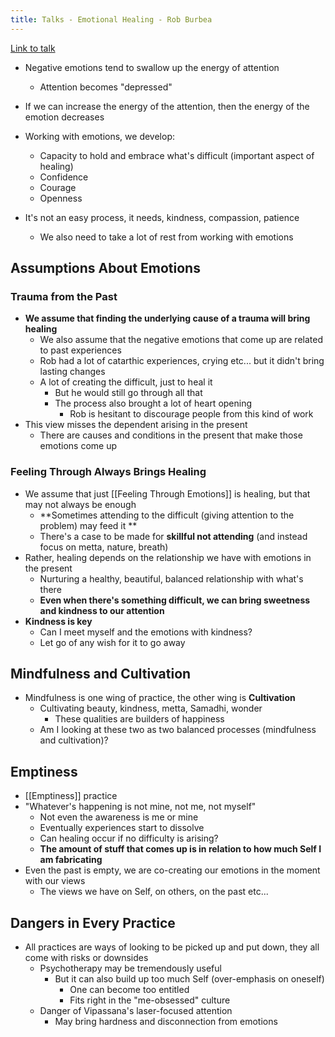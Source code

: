 ```yaml
---
title: Talks - Emotional Healing - Rob Burbea
---
```

[Link to talk](https://dharmaseed.org/teacher/210/talk/12481/)

- Negative emotions tend to swallow up the energy of attention
	- Attention becomes "depressed"
- If we can increase the energy of the attention, then the energy of the emotion decreases

- Working with emotions, we develop:
	- Capacity to hold and embrace what's difficult (important aspect of healing)
	- Confidence
	- Courage
	- Openness
- It's not an easy process, it needs, kindness, compassion, patience
	- We also need to take a lot of rest from working with emotions 

## Assumptions About Emotions
### Trauma from the Past
- **We assume that finding the underlying cause of a trauma will bring healing**
	- We also assume that the negative emotions that come up are related to past experiences
	- Rob had a lot of catarthic experiences, crying etc... but it didn't bring lasting changes
	- A lot of creating the difficult, just to heal it
		- But he would still go through all that
		- The process also brought a lot of heart opening
			- Rob is hesitant to discourage people from this kind of work
- This view misses the dependent arising in the present
	- There are causes and conditions in the present that make those emotions come up

### Feeling Through Always Brings Healing
- We assume that just [[Feeling Through Emotions]] is healing, but that may not always be enough
	- **Sometimes attending to the difficult (giving attention to the problem) may feed it **
	- There's a case to be made for **skillful not attending** (and instead focus on metta, nature, breath)
- Rather, healing depends on the relationship we have with emotions in the present
	- Nurturing a healthy, beautiful, balanced relationship with what's there
	- **Even when there's something difficult, we can bring sweetness and kindness to our attention**
- **Kindness is key**
	- Can I meet myself and the emotions with kindness?
	- Let go of any wish for it to go away

## Mindfulness and Cultivation
- Mindfulness is one wing of practice, the other wing is **Cultivation**
	- Cultivating beauty, kindness, metta, Samadhi, wonder
		- These qualities are builders of happiness
	- Am I looking at these two as two balanced processes (mindfulness and cultivation)?

## Emptiness
- [[Emptiness]] practice
- "Whatever's happening is not mine, not me, not myself"
	- Not even the awareness is me or mine
	- Eventually experiences start to dissolve
	- Can healing occur if no difficulty is arising?
	- **The amount of stuff that comes up is in relation to how much Self I am fabricating**
- Even the past is empty, we are co-creating our emotions in the moment with our views
	- The views we have on Self, on others, on the past etc...

## Dangers in Every Practice
- All practices are ways of looking to be picked up and put down, they all come with risks or downsides
	- Psychotherapy may be tremendously useful
		- But it can also build up too much Self (over-emphasis on oneself)
			- One can become too entitled
			- Fits right in the "me-obsessed" culture
	- Danger of Vipassana's laser-focused attention
		- May bring hardness and disconnection from emotions